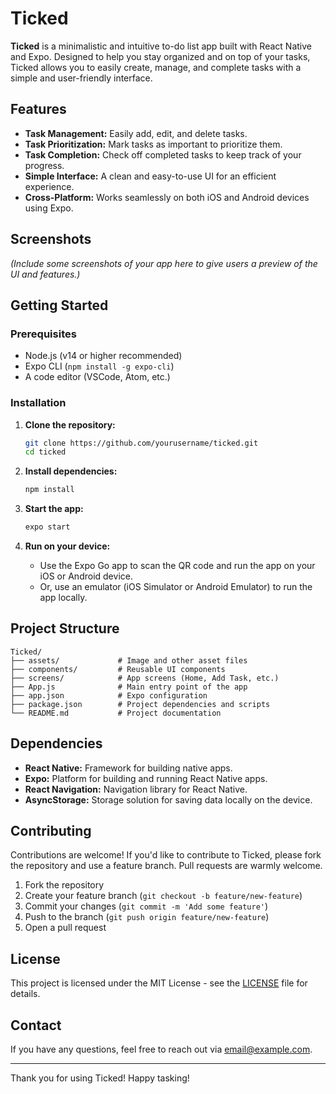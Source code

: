 # Ticked

**Ticked** is a minimalistic and intuitive to-do list app built with React Native and Expo. Designed to help you stay organized and on top of your tasks, Ticked allows you to easily create, manage, and complete tasks with a simple and user-friendly interface.

## Features

- **Task Management:** Easily add, edit, and delete tasks.
- **Task Prioritization:** Mark tasks as important to prioritize them.
- **Task Completion:** Check off completed tasks to keep track of your progress.
- **Simple Interface:** A clean and easy-to-use UI for an efficient experience.
- **Cross-Platform:** Works seamlessly on both iOS and Android devices using Expo.

## Screenshots

*(Include some screenshots of your app here to give users a preview of the UI and features.)*

## Getting Started

### Prerequisites

- Node.js (v14 or higher recommended)
- Expo CLI (`npm install -g expo-cli`)
- A code editor (VSCode, Atom, etc.)

### Installation

1. **Clone the repository:**

   ```bash
   git clone https://github.com/yourusername/ticked.git
   cd ticked
   

2. **Install dependencies:**

   ```bash
   npm install
   ```

3. **Start the app:**

   ```bash
   expo start
   ```

4. **Run on your device:**
   - Use the Expo Go app to scan the QR code and run the app on your iOS or Android device.
   - Or, use an emulator (iOS Simulator or Android Emulator) to run the app locally.

## Project Structure

```
Ticked/
├── assets/             # Image and other asset files
├── components/         # Reusable UI components
├── screens/            # App screens (Home, Add Task, etc.)
├── App.js              # Main entry point of the app
├── app.json            # Expo configuration
├── package.json        # Project dependencies and scripts
└── README.md           # Project documentation
```

## Dependencies

- **React Native:** Framework for building native apps.
- **Expo:** Platform for building and running React Native apps.
- **React Navigation:** Navigation library for React Native.
- **AsyncStorage:** Storage solution for saving data locally on the device.

## Contributing

Contributions are welcome! If you'd like to contribute to Ticked, please fork the repository and use a feature branch. Pull requests are warmly welcome.

1. Fork the repository
2. Create your feature branch (`git checkout -b feature/new-feature`)
3. Commit your changes (`git commit -m 'Add some feature'`)
4. Push to the branch (`git push origin feature/new-feature`)
5. Open a pull request

## License

This project is licensed under the MIT License - see the [LICENSE](LICENSE) file for details.

## Contact

If you have any questions, feel free to reach out via [email@example.com](mailto:email@example.com).

---

Thank you for using Ticked! Happy tasking!
